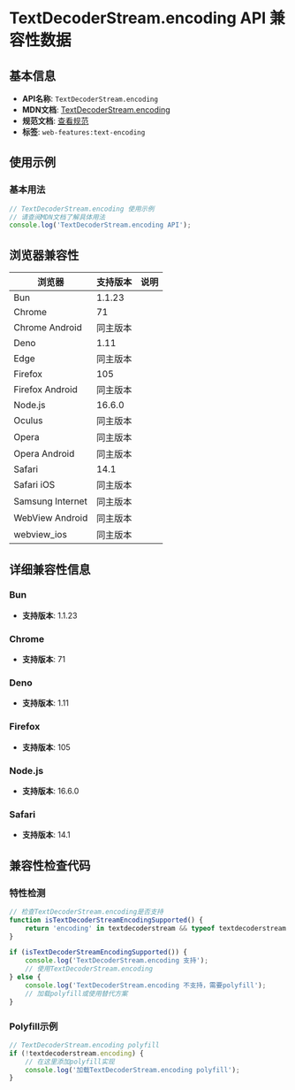 # TextDecoderStream.encoding API 兼容性数据

## 基本信息

- **API名称**: `TextDecoderStream.encoding`
- **MDN文档**: [TextDecoderStream.encoding](https://developer.mozilla.org/docs/Web/API/TextDecoderStream/encoding)
- **规范文档**: [查看规范](https://encoding.spec.whatwg.org/#dom-textdecoder-encoding)
- **标签**: `web-features:text-encoding`

## 使用示例

### 基本用法

```javascript
// TextDecoderStream.encoding 使用示例
// 请查阅MDN文档了解具体用法
console.log('TextDecoderStream.encoding API');
```

## 浏览器兼容性

| 浏览器 | 支持版本 | 说明 |
|--------|----------|------|
| Bun | 1.1.23 |  |
| Chrome | 71 |  |
| Chrome Android | 同主版本 |  |
| Deno | 1.11 |  |
| Edge | 同主版本 |  |
| Firefox | 105 |  |
| Firefox Android | 同主版本 |  |
| Node.js | 16.6.0 |  |
| Oculus | 同主版本 |  |
| Opera | 同主版本 |  |
| Opera Android | 同主版本 |  |
| Safari | 14.1 |  |
| Safari iOS | 同主版本 |  |
| Samsung Internet | 同主版本 |  |
| WebView Android | 同主版本 |  |
| webview_ios | 同主版本 |  |

## 详细兼容性信息

### Bun

- **支持版本**: 1.1.23

### Chrome

- **支持版本**: 71

### Deno

- **支持版本**: 1.11

### Firefox

- **支持版本**: 105

### Node.js

- **支持版本**: 16.6.0

### Safari

- **支持版本**: 14.1

## 兼容性检查代码

### 特性检测

```javascript
// 检查TextDecoderStream.encoding是否支持
function isTextDecoderStreamEncodingSupported() {
    return 'encoding' in textdecoderstream && typeof textdecoderstream.encoding === 'function';
}

if (isTextDecoderStreamEncodingSupported()) {
    console.log('TextDecoderStream.encoding 支持');
    // 使用TextDecoderStream.encoding
} else {
    console.log('TextDecoderStream.encoding 不支持，需要polyfill');
    // 加载polyfill或使用替代方案
}
```

### Polyfill示例

```javascript
// TextDecoderStream.encoding polyfill
if (!textdecoderstream.encoding) {
    // 在这里添加polyfill实现
    console.log('加载TextDecoderStream.encoding polyfill');
}
```


